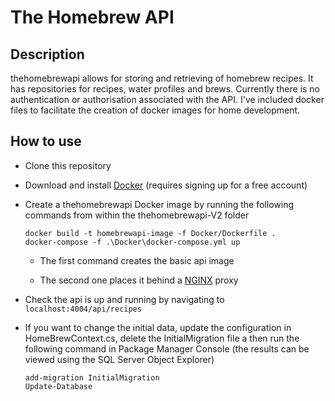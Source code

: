 # The Homebrew API

## Description

thehomebrewapi allows for storing and retrieving of homebrew recipes. It has repositories for recipes, water profiles and brews. Currently there is no authentication or authorisation associated with the API. I've included docker files to facilitate the creation of docker images for home development.

## How to use

- Clone this repository
- Download and install [Docker](https://www.docker.com/) (requires signing up for a free account)
- Create a thehomebrewapi Docker image by running the following commands from within the thehomebrewapi-V2 folder

      docker build -t homebrewapi-image -f Docker/Dockerfile .
      docker-compose -f .\Docker\docker-compose.yml up

  - The first command creates the basic api image

  - The second one places it behind a [NGINX](https://hub.docker.com/_/nginx) proxy

- Check the api is up and running by navigating to `localhost:4004/api/recipes`
- If you want to change the initial data, update the configuration in HomeBrewContext.cs, delete the InitialMigration file a then run the following command in Package Manager Console (the results can be viewed using the SQL Server Object Explorer)

      add-migration InitialMigration
      Update-Database
